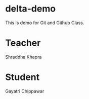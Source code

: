 # delta-demo
This is demo for Git and Github Class.

# Teacher 
Shraddha Khapra

# Student
Gayatri Chippawar
